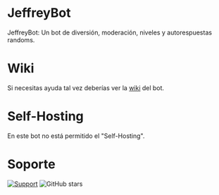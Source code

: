 # JeffreyBot
JeffreyBot: Un bot de diversión, moderación, niveles y autorespuestas randoms.

# Wiki
Si necesitas ayuda tal vez deberías ver la [wiki](https://github.com/JeffreyRandom/JeffreyBot/wiki) del bot.
# Self-Hosting
En este bot no está permitido el "Self-Hosting".

# Soporte
[![Support](https://discordapp.com/api/guilds/447797737216278528/widget.png?style=shield)](https://discord.gg/ComingSoonSupport)
![GitHub stars](https://img.shields.io/github/stars/JeffreyRandom/JeffreyBot.svg?style=social&label=Stars&style=flat)

